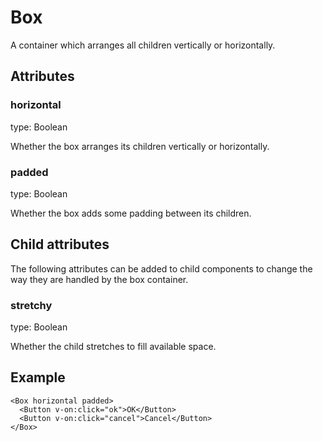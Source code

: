 # Box

A container which arranges all children vertically or horizontally.

## Attributes

### horizontal

type: Boolean

Whether the box arranges its children vertically or horizontally.

### padded

type: Boolean

Whether the box adds some padding between its children.

## Child attributes

The following attributes can be added to child components to change the way they are handled by the box container.

### stretchy

type: Boolean

Whether the child stretches to fill available space.

## Example

```vue
<Box horizontal padded>
  <Button v-on:click="ok">OK</Button>
  <Button v-on:click="cancel">Cancel</Button>
</Box>
```
